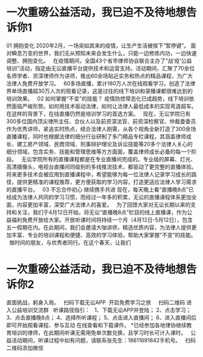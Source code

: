 # 一次重磅公益活动，我已迫不及待地想告诉你1

01
拥抱变化
2020年2月，一场突如其来的疫情，让生产生活被按下“暂停键”。
面对瞬息万变的世界，我们无从预知未来会发生什么，只能一边修炼内功，一边快速调整、拥抱变化。
 
在疫情期间，全国43个省市律师协会联合主办了“战‘疫’公益培训”活动，指定由无讼直播平台提供技术和运营支持。活动期间，汇聚了70余位名师学者、资深律师作为讲师，推出60余场贴近实务和热点的精品课程，为广大法律人免费开放学习。
 
60多场直播，累计180万人次在线观看学习，创造了法律界单场直播超30万人次的观看记录，这是过往的线下培训和录播课都很难达到的培训效果。
 
02
如何掌握“不变”的技能？
疫情防控常态化已成趋势，线下培训依然面临严峻形势。如何用技术驱动法律，如何让法律人最低成本的实现弯道超车。在这样的背景下，在线直播仍然是培训学习的首选方案。
 
现在，无讼学院已有300多位国内顶尖律所主任、合伙人以及前资深法官、前资深检察官、仲裁委委员作为优秀讲师，紧追实时热点，结合法律人刚需，从各个视角全新打造了300余场直播课程，同时也根据法律的细分行业研制了多门精品专栏课程，其涵盖律师成长、建工房产领域、民商领域、刑事辩护理论及诉讼技能等20多个法律人关心的细分领域，包含实务、技能和管理思维等方方面面，覆盖律师成长必备的每一个阶段。
 
无讼学院所有的直播课程都是在专业直播间完成的。专业级的屏幕、灯光、高清摄像头，电视台直播间同级别的多线推流技术，都驱动了更完整的直播体验。将来更多技术会被应用到直播课程中，希望能够为每一位法律人记录学习成长的路径，提供更精准的课程推荐，更方便获取的学习内容，打造更适应法律人学习需求的直播平台。
 
03
不忘合作初心 继续携手共进
现在，每天晚上看“直播晚8点”已经成为法律人共同的学习习惯，而经过一年多的积累，无讼的直播课程体系更加全面，内容更加丰富，深受广大法律人的喜爱。
 
为了回馈大家对无讼长期以来的支持和关注，我们于4月12日开始，将无讼“直播晚8点”栏目的线上直播课，作为公益福利免费开放给大家。开放听课时间将持续一个月（4月12日-5月12日），包含五一假期在内。在此期间，我们会邀请大咖讲师，精选优质内容，为法律人提供更加丰富、专业的培训课程和便捷、高效的学习体验，帮助大家掌握“不变”的技能。
 
做时间的朋友，与优秀者同行。在这个春天，让我们

# 一次重磅公益活动，我已迫不及待地想告诉你2

直面挑战，躬身入局。
 
扫码下载无讼APP  开启免费学习之旅
 
 
扫码二维码
进入公益培训交流群
 
听课路径指引：
 
1、下载无讼APP并登陆；
2、点击学习；
3、点击直播晚8点；
4、选择所听课程；
5、点击进入直播间；
6、进入直播间后即可开始观看课程、参与互动 在线查看和下载课件。
*已经参加各地律协继续教育培训的律师，在此期间听课无需用免单次数兑换，且学习时长可计入课时。
 
公益活动期间，听课过程中如有问题，请联系张先生：18611691842手机号。
 
扫码二维码添加微信
 


